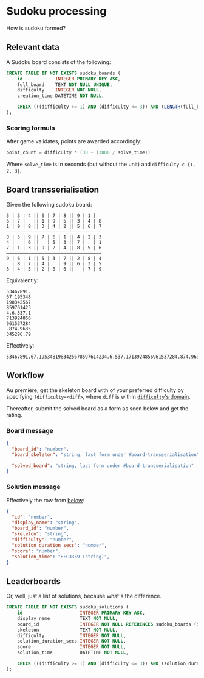 # Sudoku processing
How is sudoku formed?

## Relevant data

A Sudoku board consists of the following:

```sql
CREATE TABLE IF NOT EXISTS sudoku_boards (
    id            INTEGER PRIMARY KEY ASC,                                               -- Unique board ID
    full_board    TEXT NOT NULL UNIQUE,                                                  -- The full "solved" board repr
    difficulty    INTEGER NOT NULL,                                                      -- Board "difficulty", between one and three
    creation_time DATETIME NOT NULL,                                                     -- Time the board was generated

    CHECK (((difficulty >= 1) AND (difficulty <= 3)) AND (LENGTH(full_board) == 9 * 9))
);
```

### Scoring formula

After game validates, points are awarded accordingly:

```c
point_count = difficulty * (30 + (3000 / solve_time))
```

Where `solve_time` is in seconds (but without the unit) and `difficulty ϵ {1, 2, 3}`.

## Board transserialisation

Given the following sudoku board:

```plaintext
5 | 3 | 4 || 6 | 7 | 8 || 9 | 1 |
6 | 7 |   || 1 | 9 | 5 || 3 | 4 | 8
1 | 9 | 8 || 3 | 4 | 2 || 5 | 6 | 7
———————————————————————————————————
8 | 5 | 9 || 7 | 6 | 1 || 4 | 2 | 3
4 |   | 6 ||   | 5 | 3 || 7 |   | 1
7 | 1 | 3 || 9 | 2 | 4 || 8 | 5 | 6
———————————————————————————————————
9 | 6 | 1 || 5 | 3 | 7 || 2 | 8 | 4
  | 8 | 7 || 4 |   | 9 || 6 | 3 | 5
3 | 4 | 5 || 2 | 8 | 6 ||   | 7 | 9
```

Equivalently:

```plaintext
53467891.
67.195348
198342567
859761423
4.6.537.1
713924856
961537284
.874.9635
345286.79
```

Effectively:

```plaintext
53467891.67.1953481983425678597614234.6.537.1713924856961537284.874.9635345286.79
```

## Workflow

Au première, get the skeleton board with of your preferred difficulty by specifying `?difficulty=<diff>`, where `diff` is within [`difficulty`'s domain](#scoring-formula).

Thereafter, submit the solved board as a form as seen below and get the rating.

### Board message

```json
{
  "board_id": "number",
  "board_skeleton": "string, last form under #board-transserialisation",

  "solved_board": "string, last form under #board-transserialisation"  // Only present when submitting a board solve
}
```

### Solution message

Effectively the row from [below](#leaderboards):

```json
{
  "id": "number",
  "display_name": "string",
  "board_id": "number",
  "skeleton": "string",
  "difficulty": "number",
  "solution_duration_secs": "number",
  "score": "number",
  "solution_time": "RFC3339 (string)",
}
```

## Leaderboards

Or, well, just a list of solutions, because what's the difference.

```sql
CREATE TABLE IF NOT EXISTS sudoku_solutions (
    id                     INTEGER PRIMARY KEY ASC,                                                     -- Unique solution ID
    display_name           TEXT NOT NULL,                                                               -- Solver's display name
    board_id               INTEGER NOT NULL REFERENCES sudoku_boards (id),                              -- The solved board ID
    skeleton               TEXT NOT NULL,                                                               -- The solved board skeleton
    difficulty             INTEGER NOT NULL,                                                            -- Board "difficulty", between one and three
    solution_duration_secs INTEGER NOT NULL,                                                            -- Time in seconds taken to achieve the solution
    score                  INTEGER NOT NULL,                                                            -- Score achieved for the solve
    solution_time          DATETIME NOT NULL,                                                           -- Time the solution occured at

    CHECK (((difficulty >= 1) AND (difficulty <= 3)) AND (solution_duration_secs > 0) AND (score > 0))
);
```
